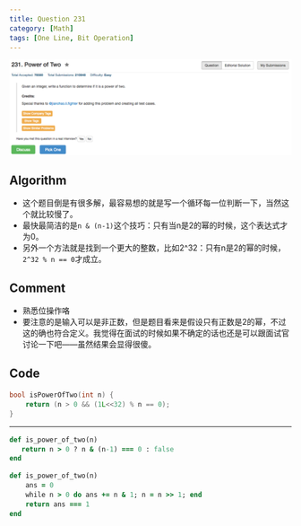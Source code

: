 ```yaml
---
title: Question 231
category: [Math]
tags: [One Line, Bit Operation]
---
```


![Description](../Assets/Figure/question231.png)

## Algorithm 

- 这个题目倒是有很多解，最容易想的就是写一个循环每一位判断一下，当然这个就比较慢了。
- 最快最简洁的是`n & (n-1)`这个技巧：只有当n是2的幂的时候，这个表达式才为0。
- 另外一个方法就是找到一个更大的整数，比如2^32：只有n是2的幂的时候，`2^32 % n == 0`才成立。

## Comment

- 熟悉位操作咯
- 要注意的是输入可以是非正数，但是题目看来是假设只有正数是2的幂，不过这的确也符合定义。我觉得在面试的时候如果不确定的话也还是可以跟面试官讨论一下吧——虽然结果会显得很傻。

## Code

```c
bool isPowerOfTwo(int n) {
    return (n > 0 && (1L<<32) % n == 0);
}
```
<hr>

```ruby
def is_power_of_two(n)
   return n > 0 ? n & (n-1) === 0 : false
end
```

```ruby
def is_power_of_two(n)
    ans = 0
    while n > 0 do ans += n & 1; n = n >> 1; end
    return ans === 1
end
```
